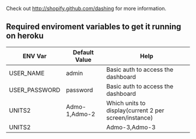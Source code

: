 Check out http://shopify.github.com/dashing for more information.


Required enviroment variables to get it running on heroku
--------

|ENV Var      | Default Value | Help      |
|-------------|---------------|-----------|
|USER_NAME    | admin         | Basic auth to access the dashboard |
|USER_PASSWORD| password      | Basic auth to access the dashboard |
|UNITS2       | Admo-1,Admo-2 | Which units to display(current 2 per screen/instance) |
|UNITS2|      | Admo-3,Admo-3 | Which units to display(current 2 per screen/instance) |

